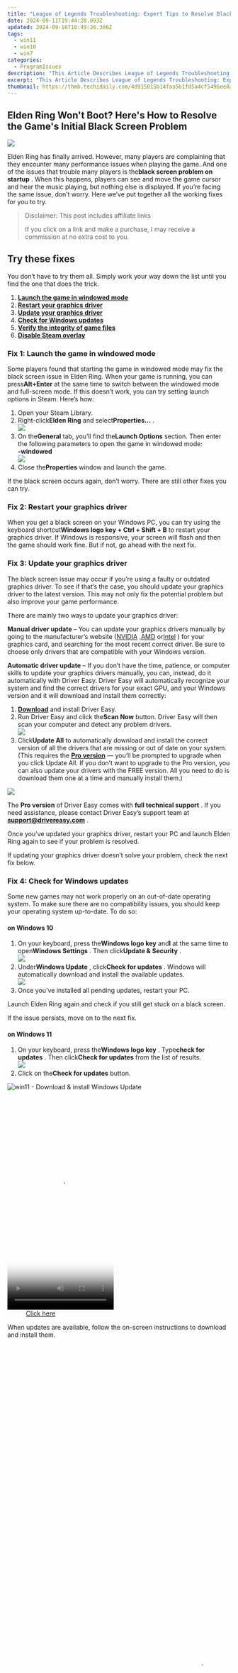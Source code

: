 ```yaml
---
title: "League of Legends Troubleshooting: Expert Tips to Resolve Black Screen Problems"
date: 2024-09-11T19:44:28.093Z
updated: 2024-09-16T18:49:26.306Z
tags:
  - win11
  - win10
  - win7
categories:
  - ProgramIssues
description: "This Article Describes League of Legends Troubleshooting: Expert Tips to Resolve Black Screen Problems"
excerpt: "This Article Describes League of Legends Troubleshooting: Expert Tips to Resolve Black Screen Problems"
thumbnail: https://thmb.techidaily.com/4d915015b14faa5b1fd5a4cf5496ee0a4d386e84bd18007683e60195b160e324.jpg
---
```


## Elden Ring Won't Boot? Here's How to Resolve the Game's Initial Black Screen Problem

![](https://images.drivereasy.com/wp-content/uploads/2022/02/image-4-1200x702.png)

 Elden Ring has finally arrived. However, many players are complaining that they encounter many performance issues when playing the game. And one of the issues that trouble many players is the**black screen problem on startup** . When this happens, players can see and move the game cursor and hear the music playing, but nothing else is displayed. If you’re facing the same issue, don’t worry. Here we’ve put together all the working fixes for you to try.

>  Disclaimer: This post includes affiliate links
>
>  If you click on a link and make a purchase, I may receive a commission at no extra cost to you.
>

## Try these fixes

 You don’t have to try them all. Simply work your way down the list until you find the one that does the trick.

1. **[Launch the game in windowed mode](https://tools.techidaily.com/drivereasy/download/)**
2. **[Restart your graphics driver](https://tools.techidaily.com/drivereasy/download/)**
3. **[Update your graphics driver](https://tools.techidaily.com/drivereasy/download/)**
4. **[Check for Windows updates](https://tools.techidaily.com/drivereasy/download/)**
5. **[Verify the integrity of game files](https://tools.techidaily.com/drivereasy/download/)**
6. **[Disable Steam overlay](https://tools.techidaily.com/drivereasy/download/)**

### Fix 1: Launch the game in windowed mode

 Some players found that starting the game in windowed mode may fix the black screen issue in Elden Ring. When your game is running, you can press**Alt+Enter** at the same time to switch between the windowed mode and full-screen mode. If this doesn’t work, you can try setting launch options in Steam. Here’s how:

1. Open your Steam Library.
2. Right-click**Elden Ring** and select**Properties…** .  
![](https://images.drivereasy.com/wp-content/uploads/2022/03/Elden-Ring-steam-properties.jpg)
3. On the**General** tab, you’ll find the**Launch Options** section. Then enter the following parameters to open the game in windowed mode:  
**\-windowed**  
![](https://www.drivereasy.com/wp-content/uploads/2022/03/Elden-Ring-windowed-mode.jpg)
4. Close the**Properties** window and launch the game.

 If the black screen occurs again, don’t worry. There are still other fixes you can try.

### Fix 2: Restart your graphics driver

 When you get a black screen on your Windows PC, you can try using the keyboard shortcut**Windows logo key + Ctrl + Shift + B** to restart your graphics driver. If Windows is responsive, your screen will flash and then the game should work fine. But if not, go ahead with the next fix.

### Fix 3: Update your graphics driver

 The black screen issue may occur if you’re using a faulty or outdated graphics driver. To see if that’s the case, you should update your graphics driver to the latest version. This may not only fix the potential problem but also improve your game performance.

There are mainly two ways to update your graphics driver:

**Manual driver update** – You can update your graphics drivers manually by going to the manufacturer’s website ([NVIDIA](https://tools.techidaily.com/drivereasy/download/) ,[AMD](http://www.amd.com/drivers) or[Intel](https://downloadcenter.intel.com/product/80939/Graphics) ) for your graphics card, and searching for the most recent correct driver. Be sure to choose only drivers that are compatible with your Windows version.

**Automatic driver update** – If you don’t have the time, patience, or computer skills to update your graphics drivers manually, you can, instead, do it automatically with Driver Easy. Driver Easy will automatically recognize your system and find the correct drivers for your exact GPU, and your Windows version and it will download and install them correctly:

1. **[Download](https://tools.techidaily.com/drivereasy/download/)**  and install Driver Easy.
2. Run Driver Easy and click the**Scan Now** button. Driver Easy will then scan your computer and detect any problem drivers.  
![](https://images.drivereasy.com/wp-content/uploads/2021/09/de-scan-now-20-1.jpg)
3. Click**Update All** to automatically download and install the correct version of all the drivers that are missing or out of date on your system. (This requires the **[Pro version](https://tools.techidaily.com/drivereasy/download/)**  — you’ll be prompted to upgrade when you click Update All. If you don’t want to upgrade to the Pro version, you can also update your drivers with the FREE version. All you need to do is download them one at a time and manually install them.)  

![](https://images.drivereasy.com/wp-content/uploads/2021/09/de-nvidia-gtx-1080.jpg)

 The **Pro version** of Driver Easy comes with **full technical support** . If you need assistance, please contact Driver Easy’s support team at [**support@drivereasy.com**](https://tools.techidaily.com/drivereasy/download/) .

 Once you’ve updated your graphics driver, restart your PC and launch Elden Ring again to see if your problem is resolved.

 If updating your graphics driver doesn’t solve your problem, check the next fix below.

### Fix 4: Check for Windows updates

 Some new games may not work properly on an out-of-date operating system. To make sure there are no compatibility issues, you should keep your operating system up-to-date. To do so:

#### on Windows 10

1. On your keyboard, press the**Windows logo key** and**I** at the same time to open**Windows Settings** . Then click**Update & Security** .  
![](https://images.drivereasy.com/wp-content/uploads/2021/08/updates-security.jpg)
2. Under**Windows Update** , click**Check for updates** . Windows will automatically download and install the available updates.  
![](https://images.drivereasy.com/wp-content/uploads/2021/08/check-for-updates.jpg)
3. Once you’ve installed all pending updates, restart your PC.

 Launch Elden Ring again and check if you still get stuck on a black screen.

If the issue persists, move on to the next fix.

#### on Windows 11

1. On your keyboard, press the**Windows logo key** . Type**check for updates** . Then click**Check for updates** from the list of results.  
![](https://www.drivereasy.com/wp-content/uploads/2017/07/win11-search-bar-check-for-updates.jpg)
2. Click on the**Check for updates** button.  

![win11 - Download & install Windows Update](https://www.drivereasy.com/wp-content/uploads/2023/11/win11-Check-for-updates-button.jpg)

<!-- affiliate ads begin -->
<span id="1770776">
					<video width="240" height="480" style="cursor:pointer"
           poster="//a.impactradius-go.com/display-clicktoplayimage/1770776.png"
           onclick="if(!this.playClicked){this.play();this.setAttribute('controls',true);this.playClicked=true;}">
	   <source src="//a.impactradius-go.com/display-ad/20702-1770776">
	   <img src="//a.impactradius-go.com/display-clicktoplayimage/1770776.png" style="border: none; height: 100%; width: 100%; object-fit: contain">
	</video>
	<div style="width:150px;text-align:center"><a href="javascript:window.open(decodeURIComponent('https%3A%2F%2Ftokenmetrics.sjv.io%2Fc%2F5597632%2F1770776%2F20702'), '_blank');void(0);">Click here</a></div>
</span>
<img height="0" width="0" src="https://imp.pxf.io/i/5597632/1770776/20702" style="position:absolute;visibility:hidden;" border="0" />
<!-- affiliate ads end -->

 When updates are available, follow the on-screen instructions to download and install them.

<!-- affiliate ads begin -->
<span id="1834903">
					<video width="864" height="1536" style="cursor:pointer"
           poster="//a.impactradius-go.com/display-clicktoplayimage/1834903.png"
           onclick="if(!this.playClicked){this.play();this.setAttribute('controls',true);this.playClicked=true;}">
	   <source src="//a.impactradius-go.com/display-ad/16836-1834903">
	   <img src="//a.impactradius-go.com/display-clicktoplayimage/1834903.png" style="border: none; height: 100%; width: 100%; object-fit: contain">
	</video>
	<div style="width:540px;text-align:center"><a href="javascript:window.open(decodeURIComponent('https%3A%2F%2F25home.pxf.io%2Fc%2F5597632%2F1834903%2F16836'), '_blank');void(0);">Click here</a></div>
</span>
<img height="0" width="0" src="https://imp.pxf.io/i/5597632/1834903/16836" style="position:absolute;visibility:hidden;" border="0" />
<!-- affiliate ads end -->

### Fix 5: Verify the integrity of game files

 If your game files are missing or corrupted, you may encounter a black screen in Elden Ring. To fix the problem, you can verify the integrity of game files on Steam. Here’s how:

1. Open your Steam Library.
2. Right-click**Elden Ring** and select**Properties…** .  
![](https://images.drivereasy.com/wp-content/uploads/2022/03/Elden-Ring-steam-properties.jpg)
3. Select the**Install Files** tab and click**Verify integrity of game files** .  

<!-- affiliate ads begin -->
<a href="https://appsumo.8odi.net/c/5597632/2130886/7443" target="_top" id="2130886">
  <img src="//a.impactradius-go.com/display-ad/7443-2130886" border="0" alt="https://techidaily.com" width="728" height="90"/>
</a>
<img height="0" width="0" src="https://appsumo.8odi.net/i/5597632/2130886/7443" style="position:absolute;visibility:hidden;" border="0" />
<!-- affiliate ads end -->

![](https://www.drivereasy.com/wp-content/uploads/2022/03/Elden-Ring-Verify-integrity-of-game-files.jpg)
4. Wait a few minutes for Steam to verify the game files.

<!-- affiliate ads begin -->
<a href="https://ephamedtechinc.pxf.io/c/5597632/2137221/26400" target="_top" id="2137221">
  <img src="//a.impactradius-go.com/display-ad/26400-2137221" border="0" alt="https://techidaily.com" width="728" height="90"/>
</a>
<img height="0" width="0" src="https://ephamedtechinc.pxf.io/i/5597632/2137221/26400" style="position:absolute;visibility:hidden;" border="0" />
<!-- affiliate ads end -->

 Once the process is complete, relaunch the game and check to see if you can get past the black screen.

If the issue remains, take a look at the next fix.

### Fix 6: Disable Steam overlay

 Some overlay programs may cause your game to crash or black screen. Therefore, to ensure your game runs without issues, you may need to disable this feature in overlay software. Below are the steps you can follow to disable Steam overlay.

1. Go to your Steam Library.
2. Right-click**Elden Ring** and select**Properties…** .  
![](https://images.drivereasy.com/wp-content/uploads/2022/03/Elden-Ring-steam-properties.jpg)
3. On the**General** tab, toggle off**Enable the Steam Overlay while in-game** .  

![](https://www.drivereasy.com/wp-content/uploads/2022/03/Elden-Ring-Disable-in-game-overlay.jpg)
4. Close the**Properties** window and launch the game.

<!-- affiliate ads begin -->
<a href="https://aligracehair.sjv.io/c/5597632/2115926/19272" target="_top" id="2115926">
  <img src="//a.impactradius-go.com/display-ad/19272-2115926" border="0" alt="https://techidaily.com" width="120" height="90"/>
</a>
<img height="0" width="0" src="https://aligracehair.sjv.io/i/5597632/2115926/19272" style="position:absolute;visibility:hidden;" border="0" />
<!-- affiliate ads end -->

Now check if the black screen issue has gone away.

 If you have tried all the methods listed above and still get a black screen, you can contact the[Elden Ring support team](https://service.bandainamcoent.eu/) for more help.

---

 That’s it. Hopefully, this post helped you fix the black screen issues in Elden Ring. If you have any other questions or suggestions, feel free to drop us a line.

* [games](https://tools.techidaily.com/drivereasy/download/)

<ins class="adsbygoogle"
     style="display:block"
     data-ad-format="autorelaxed"
     data-ad-client="ca-pub-7571918770474297"
     data-ad-slot="1223367746"></ins>

<ins class="adsbygoogle"
     style="display:block"
     data-ad-client="ca-pub-7571918770474297"
     data-ad-slot="8358498916"
     data-ad-format="auto"
     data-full-width-responsive="true"></ins>



